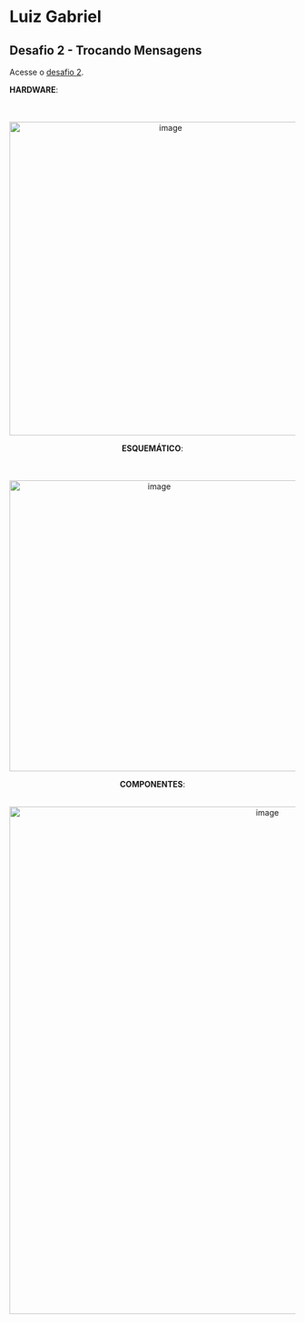 # Luiz Gabriel
## Desafio 2 - Trocando Mensagens
Acesse o [desafio 2](https://www.tinkercad.com/things/6wpS336kWWO).

**HARDWARE**:

<br>
<br>
<div align="center">
<img width="552" alt="image" src="https://user-images.githubusercontent.com/95361199/170372869-797ac833-1fe6-4d9b-b721-7c0919daf3eb.png">
<div>
  
**ESQUEMÁTICO**:
  
<br>
<br>
<div align="center">
<img width="512" alt="image" src="https://user-images.githubusercontent.com/95361199/170374449-f42fa3eb-f3c3-4ab0-ad7a-ad18c953cc74.png">
<div>
  
**COMPONENTES**:
<br>
<br>
<div align="center">
<img width="893" alt="image" src="https://user-images.githubusercontent.com/95361199/170374523-fa1104c6-f52f-446c-8d46-e3e759f75582.png">
<div>
<br>
